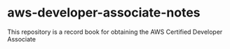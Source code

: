 # aws-developer-associate-notes
This repository is a record book for obtaining the AWS Certified Developer Associate
